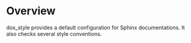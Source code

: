 # Overview

dox_style provides a default configuration for Sphinx documentations.
It also checks several style conventions.
